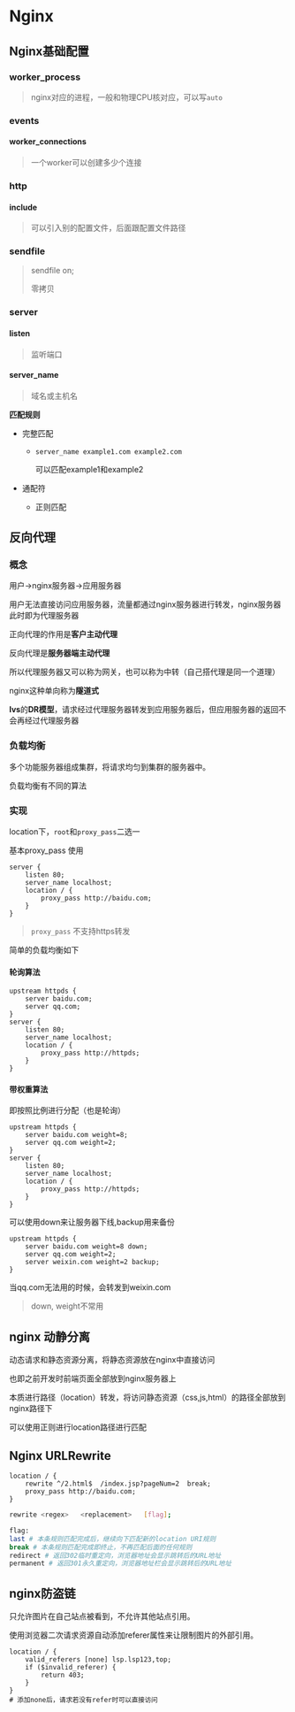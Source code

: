 # Nginx

## Nginx基础配置

### worker_process

>  nginx对应的进程，一般和物理CPU核对应，可以写`auto`

### events

#### worker_connections

>  一个worker可以创建多少个连接

### http

#### include

> 可以引入别的配置文件，后面跟配置文件路径

### sendfile 

> sendfile		on;
>
> 零拷贝

### server

#### listen

> 监听端口

#### server_name

> 域名或主机名

**匹配规则**

* 完整匹配

  * `server_name example1.com example2.com`

    可以匹配example1和example2

* 通配符

  * 正则匹配

## 反向代理

### 概念

用户->nginx服务器->应用服务器

用户无法直接访问应用服务器，流量都通过nginx服务器进行转发，nginx服务器此时即为代理服务器

正向代理的作用是**客户主动代理**

反向代理是**服务器端主动代理**

所以代理服务器又可以称为网关，也可以称为中转（自己搭代理是同一个道理）

nginx这种单向称为**隧道式**

**lvs**的**DR模型**，请求经过代理服务器转发到应用服务器后，但应用服务器的返回不会再经过代理服务器

### 负载均衡

多个功能服务器组成集群，将请求均匀到集群的服务器中。

负载均衡有不同的算法

### 实现

location下，`root`和`proxy_pass`二选一

基本proxy_pass 使用

```nginx
server {
    listen 80;
    server_name localhost;
    location / {
        proxy_pass http://baidu.com;
    }
}
```

> `proxy_pass` 不支持https转发

简单的负载均衡如下

#### 轮询算法

```nginx
upstream httpds {
    server baidu.com;
    server qq.com;
}
server {
    listen 80;
    server_name localhost;
    location / {
        proxy_pass http://httpds;
    }
}
```

#### 带权重算法

即按照比例进行分配（也是轮询）

```nginx
upstream httpds {
    server baidu.com weight=8;
    server qq.com weight=2;
}
server {
    listen 80;
    server_name localhost;
    location / {
        proxy_pass http://httpds;
    }
}
```

可以使用down来让服务器下线,backup用来备份

```nginx
upstream httpds {
    server baidu.com weight=8 down;
    server qq.com weight=2;
    server weixin.com weight=2 backup;
}
```

当qq.com无法用的时候，会转发到weixin.com

> down, weight不常用

## nginx 动静分离

动态请求和静态资源分离，将静态资源放在nginx中直接访问

也即之前开发时前端页面全部放到nginx服务器上

本质进行路径（location）转发，将访问静态资源（css,js,html）的路径全部放到nginx路径下

可以使用正则进行location路径进行匹配

## Nginx URLRewrite

```nginx
location / {
    rewrite ^/2.html$  /index.jsp?pageNum=2  break;
    proxy_pass http://baidu.com;
}
```

```bash
rewrite <regex>   <replacement>   [flag];

flag:
last # 本条规则匹配完成后，继续向下匹配新的location URI规则
break # 本条规则匹配完成即终止，不再匹配后面的任何规则
redirect # 返回302临时重定向，浏览器地址会显示跳转后的URL地址
permanent # 返回301永久重定向，浏览器地址栏会显示跳转后的URL地址
```

## nginx防盗链

只允许图片在自己站点被看到，不允许其他站点引用。

使用浏览器二次请求资源自动添加referer属性来让限制图片的外部引用。 

```nginx
location / {
	valid_referers [none] lsp.lsp123,top;
    if ($invalid_referer) {
        return 403;
    }
}
# 添加none后，请求若没有refer时可以直接访问
 
```



